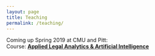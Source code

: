 ```yaml
---
layout: page
title: Teaching
permalink: /teaching/
---
```


Coming up Spring 2019 at CMU and Pitt:  
Course: [**Applied Legal Analytics & Artificial Intelligence**](/appliedlegalanalytics)

